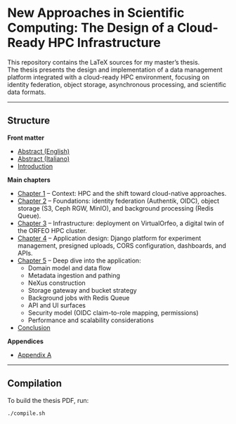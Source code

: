 # New Approaches in Scientific Computing: The Design of a Cloud-Ready HPC Infrastructure

This repository contains the LaTeX sources for my master’s thesis.  
The thesis presents the design and implementation of a data management platform integrated with a cloud-ready HPC environment, focusing on identity federation, object storage, asynchronous processing, and scientific data formats.

---

## Structure

**Front matter**
- [Abstract (English)](./front/Abstract_en.tex)  
- [Abstract (Italiano)](./front/Abstract_it.tex)  
- [Introduction](./front/Introduction.tex)

**Main chapters**
- [Chapter 1](./main/Chapter1.tex) – Context: HPC and the shift toward cloud-native approaches.  
- [Chapter 2](./main/Chapter2.tex) – Foundations: identity federation (Authentik, OIDC), object storage (S3, Ceph RGW, MinIO), and background processing (Redis Queue).  
- [Chapter 3](./main/Chapter3.tex) – Infrastructure: deployment on VirtualOrfeo, a digital twin of the ORFEO HPC cluster.  
- [Chapter 4](./main/Chapter4.tex) – Application design: Django platform for experiment management, presigned uploads, CORS configuration, dashboards, and APIs.  
- [Chapter 5](./main/Chapter5.tex) – Deep dive into the application:  
  - Domain model and data flow  
  - Metadata ingestion and pathing  
  - NeXus construction  
  - Storage gateway and bucket strategy  
  - Background jobs with Redis Queue  
  - API and UI surfaces  
  - Security model (OIDC claim-to-role mapping, permissions)  
  - Performance and scalability considerations  
- [Conclusion](./back/Conclusion.tex)

**Appendices**
- [Appendix A](./back/Appendix1.tex)

---

## Compilation

To build the thesis PDF, run:

```bash
./compile.sh
